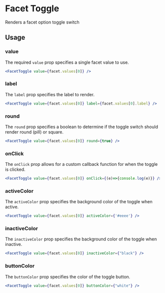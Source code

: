 # Facet Toggle

Renders a facet option toggle switch

## Usage

### value
The required `value` prop specifies a single facet value to use.

```jsx
<FacetToggle value={facet.values[0]} />
```

### label
The `label` prop specifies the label to render. 

```jsx
<FacetToggle value={facet.values[0]} label={facet.values[0].label} />
```

### round
The `round` prop specifies a boolean to determine if the toggle switch should render round (pill) or square.

```jsx
<FacetToggle value={facet.values[0]} round={true} />
```

### onClick
The `onClick` prop allows for a custom callback function for when the toggle is clicked.

```jsx
<FacetToggle value={facet.values[0]} onClick={(e)=>{console.log(e)}} />
```

### activeColor
The `activeColor` prop specifies the background color of the toggle when active.

```jsx
<FacetToggle value={facet.values[0]} activeColor={'#eeee'} />
```

### inactiveColor
The `inactiveColor` prop specifies the background color of the toggle when inactive.

```jsx
<FacetToggle value={facet.values[0]} inactiveColor={"black"} />
```

### buttonColor
The `buttonColor` prop specifies the color of the toggle button.

```jsx
<FacetToggle value={facet.values[0]} buttonColor={"white"} />
```
